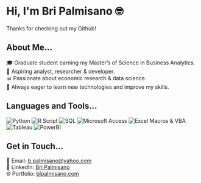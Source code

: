 # Hi, I'm Bri Palmisano 🤓

Thanks for checking out my Github!

## About Me...

🎓 Graduate student earning my Master’s of Science in Business Analytics.  
📝 Aspiring analyst, researcher & developer.  
📊 Passionate about economic research & data science.  
🧠 Always eager to learn new technologies and improve my skills.

## Languages and Tools...

![Python](https://img.shields.io/badge/-Python-3776AB?style=flat&logo=python&logoColor=white)
![R Script](https://img.shields.io/badge/-R_Script-276DC3?style=flat&logo=r&logoColor=white)
![SQL](https://img.shields.io/badge/-SQL-4479A1?style=flat&logo=Microsoft-SQL-Server&logoColor=white)
![Microsoft Access](https://img.shields.io/badge/-Microsoft%20Access-A4373A?style=flat&logo=microsoft-access&logoColor=white)
![Excel Macros & VBA](https://img.shields.io/badge/-Excel%20Macros%20&%20VBA-217346?style=flat&logo=microsoft-excel&logoColor=white)
![Tableau](https://img.shields.io/badge/-Tableau-E97627?style=flat&logo=tableau&logoColor=white)
![PowerBI](https://img.shields.io/badge/-PowerBI-F2C811?style=flat&logo=power-bi&logoColor=white)

## Get in Touch...

📧 Email: [b.palmisano@yahoo.com](mailto:b.palmisano@yahoo.com)  
💼 LinkedIn: [Bri Palmisano](https://www.linkedin.com/in/blpalmisano)  
🌐 Portfolio: [blpalmisano.com](https://blpalmisano.com)
